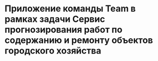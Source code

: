 # Приложение команды Team в рамках задачи Сервис прогнозирования работ по содержанию и ремонту объектов городского хозяйства


